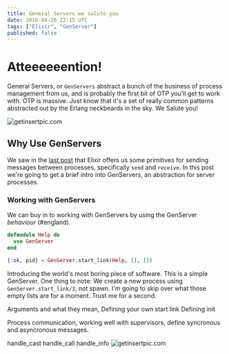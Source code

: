 ```yaml
---
title: General Servers we salute you
date: 2016-04-26 22:15 UTC
tags: ["Elixir", "GenServer"]
published: false
---
```


# Atteeeeeention!

General Servers, or `GenServers` abstract a bunch of the business of process management from us, and is probably the first bit of OTP you'll get to work with. OTP is massive. Just know that it's a set of really common patterns abstracted out by the Erlang neckbeards in the sky. We Salute you!

![getinsertpic.com ](http://media3.giphy.com/media/l3V0q1JDkTaUzpgm4/200.gif)

## Why Use GenServers
We saw in the [last post](/2016/04/26/processes-in-elixir.html) that Elixir offers us some primitives for sending messages between processes, specifically `send` and `receive`. In this post we're going to get a brief intro into GenServers, an abstraction for server processes.

### Working with GenServers
We can buy in to working with GenServers by using the GenServer *behaviour* (#england).

```elixir
defmodule Help do
  use GenServer
end

{:ok, pid} = GenServer.start_link(Help, [], [])
```

Introducing the world's most boring piece of software. This is a simple GenServer. One thing to note: We create a new process using `GenServer.start_link/3`, not spawn. I'm going to skip over what those empty lists are for a moment. Trust me for a second.

Arguments and what they mean,
Defining your own start link
Defining init

Process communication, working well with supervisors, define syncronous and asyncronous messages.

handle_cast
handle_call
handle_info
![getinsertpic.com](http://media1.giphy.com/media/zwhemlyzWIYlq/200.gif)
